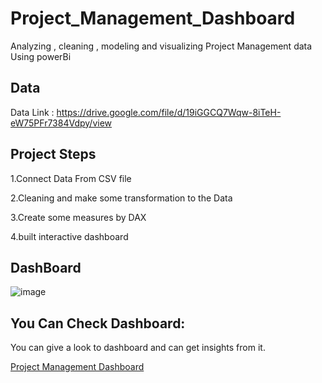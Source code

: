 ﻿# Project_Management_Dashboard
Analyzing , cleaning , modeling and visualizing Project Management data Using powerBi

## Data
Data Link : https://drive.google.com/file/d/19iGGCQ7Wqw-8iTeH-eW75PFr7384Vdpy/view

## Project Steps
1.Connect Data From CSV file

2.Cleaning and make some transformation to the Data

3.Create some measures by DAX

4.built interactive dashboard

## DashBoard 
![image](https://github.com/Mustafamegahed20/Project_Management_Dashboard/assets/61358936/c4571f8a-3b57-46c1-8758-98191b212335)

## You Can Check Dashboard: 
You can give a look to dashboard and can get insights from it.

[Project Management Dashboard](https://app.powerbi.com/view?r=eyJrIjoiYzA1ZWViZGItNjFlMC00ZGI2LThlOGUtMDQwY2RjZmU4ZmM4IiwidCI6ImRmODY3OWNkLWE4MGUtNDVkOC05OWFjLWM4M2VkN2ZmOTVhMCJ9)

